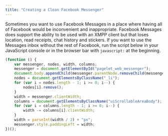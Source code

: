 ```yaml
---
title: "Creating a Clean Facebook Messenger"
---
```


Sometimes you want to use Facebook Messages in a place where having all of Facebook would be
inconvenient and inappropriate. Facebook Messages does support the ability to be used with an XMPP
client but that loses location, read receipts, chat history and stickers. If you want to use the
Messages inbox without the rest of Facebook, run the script below in your JavaScript console or in
the browser bar with `javascript:` at the beginning.

```js
(function () {
    var messenger, nodes, width, columns;
    messenger = document.getElementById("pagelet_web_messenger");
    document.body.appendChild(messenger.parentNode.removeChild(messenger));
    nodes = document.getElementsByClassName("_li");
    for (var i = nodes.length - 1; i >= 0; i--) {
        nodes[i].remove();
    }
    width = messenger.clientWidth;
    columns = document.getElementsByClassName("uiScrollableAreaBody");
    for (var i = columns.length - 1; i >= 0; i--) {
        width -= columns[i].clientWidth;
    }
    width = parseInt(width / 2) + "px";
    messenger.style.paddingLeft = width;
})();
```
